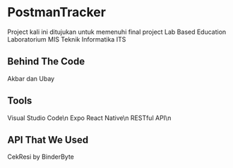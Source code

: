 # PostmanTracker
Project kali ini ditujukan untuk memenuhi final project Lab Based Education Laboratorium MIS Teknik Informatika ITS

## Behind The Code
Akbar dan Ubay

## Tools
Visual Studio Code\n
Expo React Native\n
RESTful API\n

## API That We Used
CekResi by BinderByte
